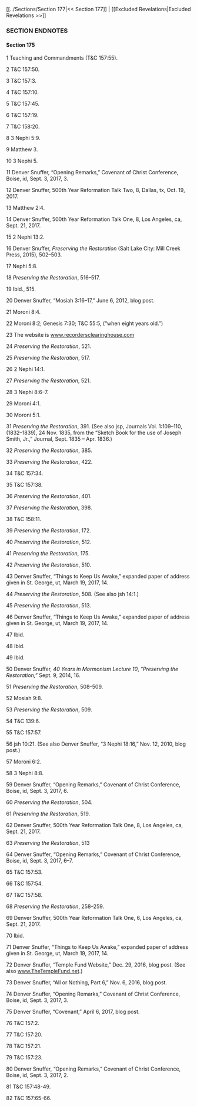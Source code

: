[[../Sections/Section 177|<< Section 177]]  |  [[Excluded Revelations|Excluded Revelations >>]]

### SECTION ENDNOTES
#### Section 175


1 Teaching and Commandments (T&C 157:55).


2 T&C 157:50.


3 T&C 157:3.


4 T&C 157:10.


5 T&C 157:45.


6 T&C 157:19.


7 T&C 158:20.


8 3 Nephi 5:9.


9 Matthew 3.


10 3 Nephi 5.


11 Denver Snuffer, “Opening Remarks,” Covenant of Christ Conference, Boise, id, Sept. 3, 2017, 3.


12 Denver Snuffer, 500th Year Reformation Talk Two, 8, Dallas, tx, Oct. 19, 2017.


13 Matthew 2:4.


14 Denver Snuffer, 500th Year Reformation Talk One, 8, Los Angeles, ca, Sept. 21, 2017.


15 2 Nephi 13:2.


16 Denver Snuffer, *Preserving the Restoration* (Salt Lake City: Mill Creek Press, 2015), 502–503.


17 Nephi 5:8.


18
*Preserving the Restoration*, 516–517.


19 Ibid., 515.


20 Denver Snuffer, “Mosiah 3:16–17,” June 6, 2012, blog post.


21 Moroni 8:4.


22 Moroni 8:2; Genesis 7:30; T&C 55:5, (“when eight years old.”)


23 The website is www.recordersclearinghouse.com


24
*Preserving the Restoration*, 521.


25
*Preserving the Restoration*, 517.


26 2 Nephi 14:1.


27
*Preserving the Restoration*, 521.


28 3 Nephi 8:6–7.


29 Moroni 4:1.


30 Moroni 5:1.


31
*Preserving the Restoration*, 391. (See also jsp, Journals Vol. 1:109–110, (1832–1839), 24 Nov. 1835, from the “Sketch Book for the use of Joseph Smith, Jr.,” Journal, Sept. 1835 – Apr. 1836.)


32
*Preserving the Restoration*, 385.


33
*Preserving the Restoration*, 422.


34 T&C 157:34.


35 T&C 157:38.


36
*Preserving the Restoration*, 401.


37
*Preserving the Restoration*, 398.


38 T&C 158:11.


39
*Preserving the Restoration*, 172.


40
*Preserving the Restoration*, 512.


41
*Preserving the Restoration*, 175.


42
*Preserving the Restoration*, 510.


43 Denver Snuffer, “Things to Keep Us Awake,” expanded paper of address given in St. George, ut, March 19, 2017, 14.


44
*Preserving the Restoration*, 508. (See also jsh 14:1.)


45
*Preserving the Restoration*, 513.


46 Denver Snuffer, “Things to Keep Us Awake,” expanded paper of address given in St. George, ut, March 19, 2017, 14.


47 Ibid.


48 Ibid.


49 Ibid.


50 Denver Snuffer, *40 Years in Mormonism Lecture 10*, “*Preserving the Restoration,”* Sept. 9, 2014, 16.


51
*Preserving the Restoration*, 508–509.


52 Mosiah 9:8.


53
*Preserving the Restoration*, 509.


54 T&C 139:6.


55 T&C 157:57.


56
jsh 10:21. (See also Denver Snuffer, “3 Nephi 18:16,” Nov. 12, 2010, blog post.)


57 Moroni 6:2.


58 3 Nephi 8:8.


59 Denver Snuffer, “Opening Remarks,” Covenant of Christ Conference, Boise, id, Sept. 3, 2017, 6.


60
*Preserving the Restoration*, 504.


61
*Preserving the Restoration*, 519.


62 Denver Snuffer, 500th Year Reformation Talk One, 8, Los Angeles, ca, Sept. 21, 2017.


63
*Preserving the Restoration*, 513


64 Denver Snuffer, “Opening Remarks,” Covenant of Christ Conference, Boise, id, Sept. 3, 2017, 6–7.


65 T&C 157:53.


66 T&C 157:54.


67 T&C 157:58.


68
*Preserving the Restoration*, 258–259.


69 Denver Snuffer, 500th Year Reformation Talk One, 6, Los Angeles, ca, Sept. 21, 2017.


70 Ibid.


71 Denver Snuffer, “Things to Keep Us Awake,” expanded paper of address given in St. George, ut, March 19, 2017, 14.


72 Denver Snuffer, “Temple Fund Website,” Dec. 29, 2016, blog post. (See also www.TheTempleFund.net.)


73 Denver Snuffer, “All or Nothing, Part 6,” Nov. 6, 2016, blog post.


74 Denver Snuffer, “Opening Remarks,” Covenant of Christ Conference, Boise, id, Sept. 3, 2017, 3.


75 Denver Snuffer, “Covenant,” April 6, 2017, blog post.


76 T&C 157:2.


77 T&C 157:20.


78 T&C 157:21.


79 T&C 157:23.


80 Denver Snuffer, “Opening Remarks,” Covenant of Christ Conference, Boise, id, Sept. 3, 2017, 2.


81 T&C 157:48-49.


82 T&C 157:65-66.